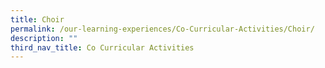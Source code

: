 ```yaml
---
title: Choir
permalink: /our-learning-experiences/Co-Curricular-Activities/Choir/
description: ""
third_nav_title: Co Curricular Activities
---
```


